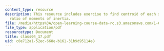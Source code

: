 ```yaml
---
content_type: resource
description: This resource includes exercise to find centroid of each section, and
  ratio of moments of inertia.
file: /media/https%3A/open-learning-course-data-rc.s3.amazonaws.com/1-050-solid-mechanics-fall-2004/c0e712a152ec668eb16131b9d95114e8_class04_17.pdf
file_type: application/pdf
resourcetype: Document
title: class04_17.pdf
uid: c0e712a1-52ec-668e-b161-31b9d95114e8
---
```

